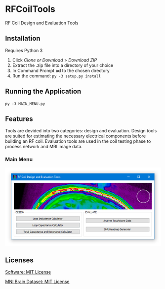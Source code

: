 # RFCoilTools
RF Coil Design and Evaluation Tools

## Installation
Requires Python 3
1. Click *Clone or Download* > *Download ZIP*
2. Extract the .zip file into a directory of your choice
3. In Command Prompt **cd** to the chosen directory
4. Run the command:
`py -3 setup.py install`

## Running the Application

`py -3 MAIN_MENU.py`

## Features

Tools are devided into two categories: design and evaluation. Design tools are suited for estimating the necessary electrical components before building an RF coil. Evaluation tools are used in the coil testing phase to process network and MRI image data.

### Main Menu

<p align="center">
  <img src="./screenshots/MainMenuScreenshot2.PNG">
</p>

## Licenses

[Software: MIT License](LICENSE)

[MNI Brain Dataset: MIT License](https://github.com/WilliamMathieu/RFCoilTools/blob/master/MNI%20Dataset%20License)
